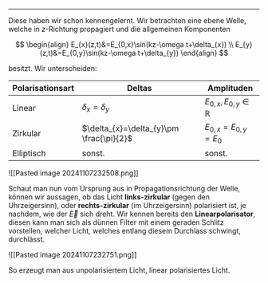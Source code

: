 ***

Diese haben wir schon kennengelernt. Wir betrachten eine ebene Welle, welche in $z$-Richtung propagiert und die allgemeinen Komponenten

$$
\begin{align}
E_{x}(z,t)&=E_{0,x}\sin(kz-\omega t+\delta_{x}) \\
E_{y}(z,t)&=E_{0,y}\sin(kz-\omega t+\delta_{y})
\end{align}
$$

besitzt. Wir unterscheiden:


| Polarisationsart | Deltas                                   | Amplituden                      |
| ---------------- | ---------------------------------------- | ------------------------------- |
| Linear           | $\delta_{x}=\delta_{y}$                  | $E_{0,x},E_{0,y}\in \mathbb{R}$ |
| Zirkular         | $\delta_{x}=\delta_{y}\pm \frac{\pi}{2}$ | $E_{0,x}=E_{0,y}=E_{0}$         |
| Elliptisch       | $\text{sonst.}$                          | $\text{sonst.}$                 |

![[Pasted image 20241107232508.png]]

Schaut man nun vom Ursprung aus in Propagationsrichtung der Welle, können wir aussagen, ob das Licht **links-zirkular** (gegen den Uhrzeigersinn), oder **rechts-zirkular** (im Uhrzeigersinn) polarisiert ist, je nachdem, wie der $\vec{E}$ sich dreht. Wir kennen bereits den **Linearpolarisator**, diesen kann man sich als dünnen Filter mit einem geraden Schlitz vorstellen, welcher Licht, welches entlang diesem Durchlass schwingt, durchlässt.

![[Pasted image 20241107232751.png]]

So erzeugt man aus unpolarisiertem Licht, linear polarisiertes Licht.

